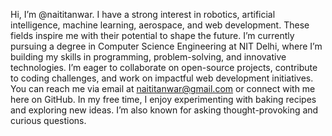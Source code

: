 Hi, I’m @naititanwar.
I have a strong interest in robotics, artificial intelligence, machine learning, aerospace, and web development. These fields inspire me with their potential to shape the future.
I’m currently pursuing a degree in Computer Science Engineering at NIT Delhi, where I’m building my skills in programming, problem-solving, and innovative technologies.
I’m eager to collaborate on open-source projects, contribute to coding challenges, and work on impactful web development initiatives.
You can reach me via email at naititanwar@gmail.com or connect with me here on GitHub.
In my free time, I enjoy experimenting with baking recipes and exploring new ideas. I’m also known for asking thought-provoking and curious questions.

